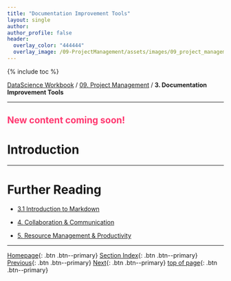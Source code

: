```yaml
---
title: "Documentation Improvement Tools"
layout: single
author:
author_profile: false
header:
  overlay_color: "444444"
  overlay_image: /09-ProjectManagement/assets/images/09_project_management_banner.png
---
```


{% include toc %}

[DataScience Workbook](https://datascience.101workbook.org/) / [09. Project Management](../00-ProjectManagement-LandingPage.md) / **3. Documentation Improvement Tools**

---


## <span style="color: #ff3870;">New content coming soon!</span>

# Introduction





___
# Further Reading
* [3.1 Introduction to Markdown](02-intro-to-markdown)

* [4. Collaboration & Communication](../03-COMMUNICATION/00-collaboration-communication)
* [5. Resource Management & Productivity](../04-PRODUCTIVITY/00-resources-productivity)


___

[Homepage](../../index.md){: .btn  .btn--primary}
[Section Index](../00-ProjectManagement-LandingPage){: .btn  .btn--primary}
[Previous](../01-SOURCE-CODE/05-intro-to-bitbucket){: .btn  .btn--primary}
[Next](02-intro-to-markdown){: .btn  .btn--primary}
[top of page](#introduction){: .btn  .btn--primary}
